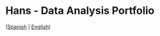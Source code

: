 # Hans - Data Analysis Portfolio 
([Spanish](https://github.com/HansAllTech/Hans_Data_Analysis_Portfolio/blob/main/Proyectos.md#tabla-de-contenido-es--en) | [English](https://github.com/HansAllTech/Hans_Data_Analysis_Portfolio/blob/main/Projects.md#table-of-content-es--en))  
                          
                                                                                                                                             
                                         
                                                            
                            
                    
                     
     
    
        
   
  
 
 
